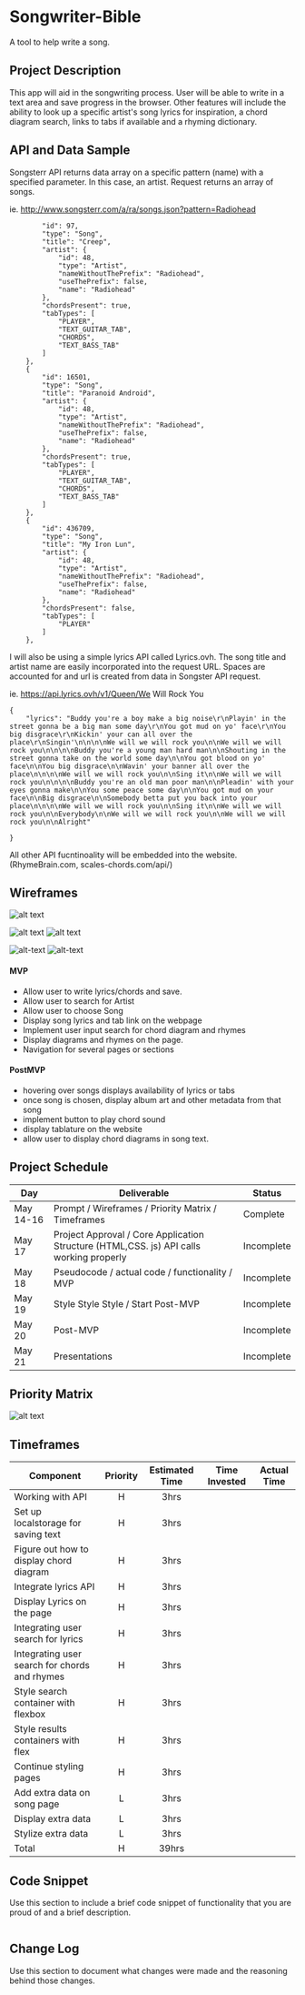 # Songwriter-Bible
A tool to help write a song.


## Project Description

This app will aid in the songwriting process.  User will be able to write in a text area and save progress in the browser.  Other features will include the ability to look up a specific artist's song lyrics for inspiration, a chord diagram search, links to tabs if available and a rhyming dictionary.  

## API and Data Sample

Songsterr API returns data array on a specific pattern (name) with a specified parameter.  In this case, an artist. Request returns an array of songs.  

ie. http://www.songsterr.com/a/ra/songs.json?pattern=Radiohead

```{
        "id": 97,
        "type": "Song",
        "title": "Creep",
        "artist": {
            "id": 48,
            "type": "Artist",
            "nameWithoutThePrefix": "Radiohead",
            "useThePrefix": false,
            "name": "Radiohead"
        },
        "chordsPresent": true,
        "tabTypes": [
            "PLAYER",
            "TEXT_GUITAR_TAB",
            "CHORDS",
            "TEXT_BASS_TAB"
        ]
    },
    {
        "id": 16501,
        "type": "Song",
        "title": "Paranoid Android",
        "artist": {
            "id": 48,
            "type": "Artist",
            "nameWithoutThePrefix": "Radiohead",
            "useThePrefix": false,
            "name": "Radiohead"
        },
        "chordsPresent": true,
        "tabTypes": [
            "PLAYER",
            "TEXT_GUITAR_TAB",
            "CHORDS",
            "TEXT_BASS_TAB"
        ]
    },
    {
        "id": 436709,
        "type": "Song",
        "title": "My Iron Lun",
        "artist": {
            "id": 48,
            "type": "Artist",
            "nameWithoutThePrefix": "Radiohead",
            "useThePrefix": false,
            "name": "Radiohead"
        },
        "chordsPresent": false,
        "tabTypes": [
            "PLAYER"
        ]
    },
 ```
I will also be using a simple lyrics API called Lyrics.ovh.  The song title and artist name are easily incorporated into the request URL. Spaces are accounted for and url is created from data in Songster API request.

ie. https://api.lyrics.ovh/v1/Queen/We Will Rock You 

```
{
    "lyrics": "Buddy you're a boy make a big noise\r\nPlayin' in the street gonna be a big man some day\r\nYou got mud on yo' face\r\nYou big disgrace\r\nKickin' your can all over the place\r\nSingin'\n\n\n\nWe will we will rock you\n\nWe will we will rock you\n\n\n\nBuddy you're a young man hard man\n\nShouting in the street gonna take on the world some day\n\nYou got blood on yo' face\n\nYou big disgrace\n\nWavin' your banner all over the place\n\n\n\nWe will we will rock you\n\nSing it\n\nWe will we will rock you\n\n\n\nBuddy you're an old man poor man\n\nPleadin' with your eyes gonna make\n\nYou some peace some day\n\nYou got mud on your face\n\nBig disgrace\n\nSomebody betta put you back into your place\n\n\n\nWe will we will rock you\n\nSing it\n\nWe will we will rock you\n\nEverybody\n\nWe will we will rock you\n\nWe will we will rock you\n\nAlright"

}
```
All other API fucntinoality will be embedded into the website. (RhymeBrain.com, scales-chords.com/api/)

## Wireframes

![alt text](https://res.cloudinary.com/willnolin/image/upload/c_thumb,w_200,g_face/v1621261270/1-Homepage_j2nadf.png "homepage")

![alt text](https://res.cloudinary.com/willnolin/image/upload/c_thumb,w_200,g_face/v1621261270/2-After-Search-Artist_sehkzt.png "after-artist-search")
![alt text](https://res.cloudinary.com/willnolin/image/upload/c_thumb,w_200,g_face/v1621261270/3-After-Song-Click_vb5ndf.png "after-song-click")

![alt-text](https://res.cloudinary.com/willnolin/image/upload/c_thumb,w_200,g_face/v1621261270/4-After-chord-search_qhwfdd.png "after-chord-search")
![alt-text](https://res.cloudinary.com/willnolin/image/upload/c_thumb,w_200,g_face/v1621261270/5-After-Rhyme-lookup_t7na1u.png "after-rhyme-search")

#### MVP 
  * Allow user to write lyrics/chords and save.
  * Allow user to search for Artist
  * Allow user to choose Song
  * Display song lyrics and tab link on the webpage
  * Implement user input search for chord diagram and rhymes
  * Display diagrams and rhymes on the page.
  * Navigation for several pages or sections
  
#### PostMVP  
  * hovering over songs displays availability of lyrics or tabs
  * once song is chosen, display album art and other metadata from that song
  * implement button to play chord sound
  * display tablature on the website
  * allow user to display chord diagrams in song text.

## Project Schedule

|  Day | Deliverable | Status
|---|---| ---|
|May 14-16| Prompt / Wireframes / Priority Matrix / Timeframes | Complete
|May 17| Project Approval / Core Application Structure (HTML,CSS. js) API calls working properly | Incomplete
|May 18| Pseudocode / actual code / functionality / MVP | Incomplete
|May 19| Style Style Style / Start Post-MVP | Incomplete
|May 20| Post-MVP| Incomplete
|May 21| Presentations | Incomplete

## Priority Matrix
![alt text](https://res.cloudinary.com/willnolin/image/upload/v1621262690/Songwriter-bible-matrix_tlnw2a.png "priority matrix")

## Timeframes

| Component | Priority | Estimated Time | Time Invested | Actual Time |
| --- | :---: |  :---: | :---: | :---: |
| Working with API | H | 3hrs| | |
| Set up localstorage for saving text | H | 3hrs | | |
| Figure out how to display chord diagram | H | 3hrs | | |
| Integrate lyrics API | H | 3hrs| | |
| Display Lyrics on the page| H | 3hrs| |  |
| Integrating user search for lyrics | H | 3hrs| | |
| Integrating user search for chords and rhymes| H | 3hrs| | |
| Style search container with flexbox | H | 3hrs | | |
| Style results containers with flex | H | 3hrs | | |
| Continue styling pages | H | 3hrs | | |
| Add extra data on song page | L | 3hrs | | |
| Display extra data | L | 3hrs | | |
|Stylize extra data | L | 3hrs | | |
| Total | H | 39hrs |  | |

## Code Snippet

Use this section to include a brief code snippet of functionality that you are proud of and a brief description.  

```

```

## Change Log
 Use this section to document what changes were made and the reasoning behind those changes.  
